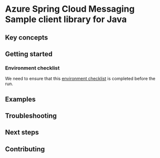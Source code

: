 # Azure Spring Cloud Messaging Sample client library for Java

## Key concepts
## Getting started

### Environment checklist
We need to ensure that this [environment checklist][ready-to-run-checklist] is completed before the run.

## Examples
## Troubleshooting
## Next steps
## Contributing

<!-- LINKS -->
[ready-to-run-checklist]: https://github.com/Azure/azure-sdk-for-java/blob/master/sdk/spring/azure-spring-boot-samples/README.md#ready-to-run-checklist
